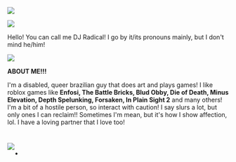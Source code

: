 ![](https://i.postimg.cc/d3C4tnyk/Gergro-Render.png)

![](https://i.postimg.cc/9MCWBNWV/b0f7aa34.gif)

Hello! You can call me DJ Radical! I go by it/its pronouns mainly, but I don't mind he/him!

![](https://i.postimg.cc/9MCWBNWV/b0f7aa34.gif)

**ABOUT ME!!!**

I'm a disabled, queer brazilian guy that does art and plays games! I like roblox games like **Enfosi, The Battle Bricks, Blud Obby, Die of Death, Minus Elevation, Depth Spelunking, Forsaken, In Plain Sight 2** and many others! I'm a bit of a hostile person, so interact with caution! I say slurs a lot, but only ones I can reclaim!! Sometimes I'm mean, but it's how I show affection, lol. I have a loving partner that I love too!

# ![.](https://i.postimg.cc/XqD44j97/31198496.gif)
